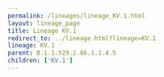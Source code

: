 ```yaml
---
permalink: /lineages/lineage_KV.1.html
layout: lineage_page
title: Lineage KV.1
redirect_to: ../lineage.html?lineage=KV.1
lineage: KV.1
parent: B.1.1.529.2.86.1.1.4.5
children: ['KV.1']
---
```

